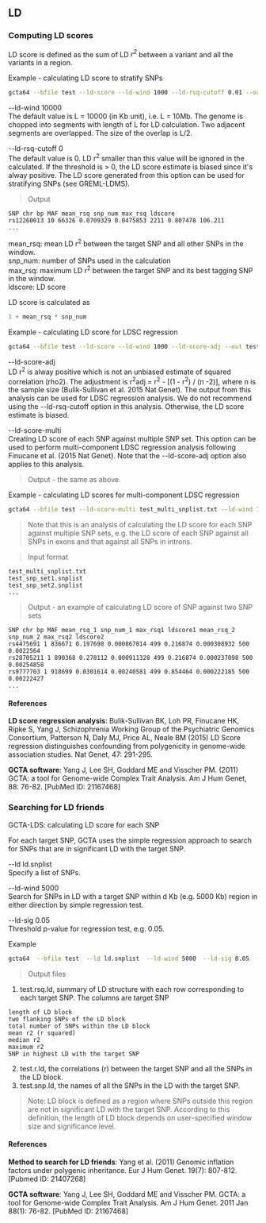 
## LD

### Computing LD scores
LD score is defined as the sum of LD *r<sup>2</sup>* between a variant and all the variants in a region.

Example - calculating LD score to stratify SNPs
```bash
gcta64 --bfile test --ld-score --ld-wind 1000 --ld-rsq-cutoff 0.01 --out test
```

--ld-wind 10000  
The default value is L = 10000 (in Kb unit), i.e. L = 10Mb. The genome is chopped into segments with length of L for LD calculation. Two adjacent segments are overlapped. The size of the overlap is L/2.

--ld-rsq-cutoff 0  
The default value is 0. LD r<sup>2</sup> smaller than this value will be ignored in the calculated. If the threshold is > 0, the LD score estimate is biased since it's alway positive. The LD score generated from this option can be used for stratifying SNPs (see GREML-LDMS).

> Output
```nohighlight
SNP chr bp MAF mean_rsq snp_num max_rsq ldscore
rs12260013 10 66326 0.0709329 0.0475853 2211 0.807478 106.211
...
```
mean_rsq: mean LD r<sup>2</sup> between the target SNP and all other SNPs in the window.  
snp_num: number of SNPs used in the calculation  
max_rsq: maximum LD r<sup>2</sup> between the target SNP and its best tagging SNP in the window.  
ldscore: LD score

LD score is calculated as  
```r
1 + mean_rsq * snp_num
```

Example - calculating LD score for LDSC regression
```bash
gcta64 --bfile test --ld-score --ld-wind 1000 --ld-score-adj --out test
```

--ld-score-adj  
LD r<sup>2</sup> is alway positive which is not an unbiased estimate of squared correlation (rho2). The adjustment is r<sup>2</sup>adj = r<sup>2</sup> - [(1 - r<sup>2</sup>) / (n -2)], where n is the sample size (Bulik-Sullivan et al. 2015 Nat Genet). 
The output from this analysis can be used for LDSC regression analysis. We do not recommend using the --ld-rsq-cutoff option in this analysis. Otherwise, the LD score estimate is biased.

--ld-score-multi  
Creating LD score of each SNP against multiple SNP set. This option can be used to perform multi-component LDSC regression analysis following Finucane et al. (2015 Nat Genet). Note that the --ld-score-adj option also applies to this analysis.

> Output - the same as above.

Example - calculating LD scores for multi-component LDSC regression
```bash
gcta64 --bfile test --ld-score-multi test_multi_snplist.txt --ld-wind 1000 --out test
```

> Note that this is an analysis of calculating the LD score for each SNP against multiple SNP sets, e.g. the LD score of each SNP against all SNPs in exons and that against all SNPs in introns.

> Input format 
```nohighlight
test_multi_snplist.txt
test_snp_set1.snplist
test_snp_set2.snplist
...
```

> Output - an example of calculating LD score of SNP against two SNP sets
```nohighlight
SNP chr bp MAF mean_rsq_1 snp_num_1 max_rsq1 ldscore1 mean_rsq_2 snp_num_2 max_rsq2 ldscore2
rs4475691 1 836671 0.197698 0.000867814 499 0.216874 0.000308932 500 0.0022564
rs28705211 1 890368 0.278112 0.000911328 499 0.216874 0.000237098 500 0.00254858
rs9777703 1 918699 0.0301614 0.00240581 499 0.854464 0.000222185 500 0.00222427
...
```

#### References

**LD score regression analysis**: Bulik-Sullivan BK, Loh PR, Finucane HK, Ripke S, Yang J, Schizophrenia Working Group of the Psychiatric Genomics Consortium, Patterson N, Daly MJ, Price AL, Neale BM (2015) LD Score regression distinguishes confounding from polygenicity in genome-wide association studies. Nat Genet, 47: 291-295.

**GCTA software**: Yang J, Lee SH, Goddard ME and Visscher PM. (2011) GCTA: a tool for Genome-wide Complex Trait Analysis. Am J Hum Genet, 88: 76-82. [PubMed ID: 21167468]


### Searching for LD friends 
	
GCTA-LDS: calculating LD score for each SNP

For each target SNP, GCTA uses the simple regression approach to search for SNPs that are in significant LD with the target SNP.

--ld ld.snplist  
Specify a list of SNPs.

--ld-wind 5000  
Search for SNPs in LD with a target SNP within d Kb (e.g. 5000 Kb) region in either direction by simple regression test.

--ld-sig 0.05  
Threshold p-value for regression test, e.g. 0.05.

Example
```bash
gcta64  --bfile test  --ld ld.snplist  --ld-wind 5000  --ld-sig 0.05  --out test
```

> Output files

1) test.rsq.ld, summary of LD structure with each row corresponding to each target SNP. The columns are target SNP
```nohighlight
length of LD block
two flanking SNPs of the LD block
total number of SNPs within the LD block
mean r2 (r squared)
median r2
maximum r2
SNP in highest LD with the target SNP
```
2) test.r.ld, the correlations (r) between the target SNP and all the SNPs in the LD block.  
3) test.snp.ld, the names of all the SNPs in the LD with the target SNP.  
> Note: LD block is defined as a region where SNPs outside this region are not in significant LD with the target SNP. According to this definition, the length of LD block depends on user-specified window size and significance level.

#### References

**Method to search for LD friends**: Yang et al. (2011) Genomic inflation factors under polygenic inheritance. Eur J Hum Genet. 19(7): 807-812. [Pubmed ID: 21407268]

**GCTA software**: Yang J, Lee SH, Goddard ME and Visscher PM. GCTA: a tool for Genome-wide Complex Trait Analysis. Am J Hum Genet. 2011 Jan 88(1): 76-82. [PubMed ID: 21167468]


